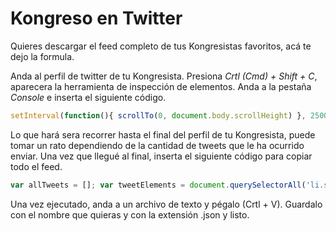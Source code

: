 # Kongreso en Twitter
Quieres descargar el feed completo de tus Kongresistas favoritos, acá te dejo la formula.

Anda al perfil de twitter de tu Kongresista. Presiona *Crtl (Cmd) + Shift + C*, aparecera la herramienta de inspección de elementos. Anda a la pestaña *Console* e inserta el siguiente código.

```javascript
setInterval(function(){ scrollTo(0, document.body.scrollHeight) }, 2500)
```

Lo que hará sera recorrer hasta el final del perfil de tu Kongresista, puede tomar un rato dependiendo de la cantidad de tweets que le ha ocurrido enviar. Una vez que llegué al final, inserta el siguiente código para copiar todo el feed. 

```javascript
var allTweets = []; var tweetElements = document.querySelectorAll('li.stream-item'); for (var i = 0; i < tweetElements.length; i++) { var el = tweetElements[i]; var text = el.querySelector('.tweet-text').textContent; allTweets.push({ id: el.getAttribute('data-item-id'), timestamp: el.querySelector('a.tweet-timestamp').getAttribute('data-original-title') || el.querySelector('a.tweet-timestamp').getAttribute('title'), text: text, link: 'https://twitter.com' + el.querySelector('div.tweet').getAttribute('data-permalink-path'), is_retweet: el.querySelector('.js-retweet-text') ? true : false, retweets: el.querySelector('.js-actionRetweet .ProfileTweet-actionCountForPresentation').textContent, favorites: el.querySelector('.js-actionFavorite .ProfileTweet-actionCountForPresentation').textContent, replies: el.querySelector('.js-actionReply .ProfileTweet-actionCountForPresentation').textContent, }); } copy(allTweets);
```

Una vez ejecutado, anda a un archivo de texto y pégalo (Crtl + V). Guardalo con el nombre que quieras y con la extensión .json y listo.
